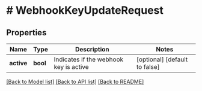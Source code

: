 # # WebhookKeyUpdateRequest

## Properties

Name | Type | Description | Notes
------------ | ------------- | ------------- | -------------
**active** | **bool** | Indicates if the webhook key is active | [optional] [default to false]

[[Back to Model list]](../../README.md#models) [[Back to API list]](../../README.md#endpoints) [[Back to README]](../../README.md)
